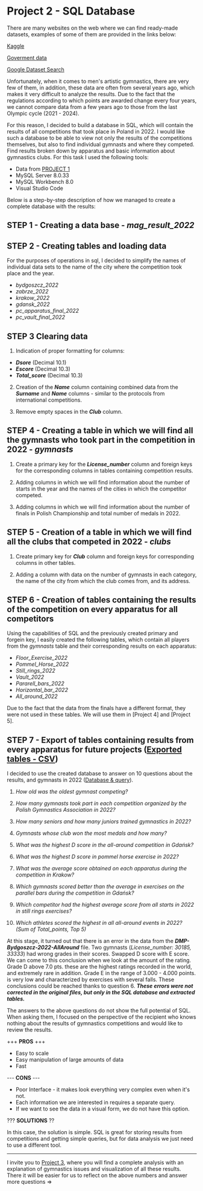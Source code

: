 # Project 2 - SQL Database

There are many websites on the web where we can find ready-made datasets, examples of some of them are provided in the links below:

[Kaggle](https://www.kaggle.com/datasets)

[Goverment data](https://data.gov/)

[Google Dataset Search](https://datasetsearch.research.google.com/)

Unfortunately, when it comes to men's artistic gymnastics, there are very few of them, in addition, these data are often from several years ago, which makes it very difficult to analyze the results. Due to the fact that the regulations according to which points are awarded change every four years, we cannot compare data from a few years ago to those from the last Olympic cycle (2021 - 2024).

For this reason, I decided to build a database in SQL, which will contain the results of all competitions that took place in Poland in 2022. I would like such a database to be able to view not only the results of the competitions themselves, but also to find individual gymnasts and where they competed. Find results broken down by apparatus and basic information about gymnastics clubs. For this task I used the following tools:

* Data from [PROJECT 1](https://github.com/Asturn15/Gymnastics-on-GitHub/tree/main/Project%201%20-%20Data/Clean%20CSV/Result%20from%20Poland)
* MySQL Server 8.0.33
* MySQL Workbench 8.0
* Visual Studio Code

Below is a step-by-step description of how we managed to create a complete database with the results:

## STEP 1 - Creating a data base - _mag_result_2022_

## STEP 2 - Creating tables and loading data

For the purposes of operations in sql, I decided to simplify the names of individual data sets to the name of the city where the competition took place and the year.

* _bydgoszcz_2022_
* _zabrze_2022_
* _krakow_2022_
* _gdansk_2022_
* _pc_apparatus_final_2022_
* _pc_vault_final_2022_

## STEP 3 Clearing data

1. Indication of proper formatting for columns:

* ___Dsore___ (Decimal 10.1)
* ___Escore___ (Decimal 10.3)
* ___Total_score___ (Decimal 10.3)

2. Creation of the ___Name___ column containing combined data from the ___Surname___ and ___Name___ columns - similar to the protocols from international competitions.

3. Remove empty spaces in the ___Club___ column.

## STEP 4 - Creating a table in which we will find all the gymnasts who took part in the competition in 2022 - _gymnasts_

1. Create a primary key for the ___License_number___ column and foreign keys for the corresponding columns in tables containing competition results.

2. Adding columns in which we will find information about the number of starts in the year and the names of the cities in which the competitor competed.

3. Adding columns in which we will find information about the number of finals in Polish Championship and total number of medals in 2022.

## STEP 5 - Creation of a table in which we will find all the clubs that competed in 2022 - _clubs_

1. Create primary key for ___Club___ column and foreign keys for corresponding columns in other tables.

1. Adding a column with data on the number of gymnasts in each category, the name of the city from which the club comes from, and its address.

## STEP 6 - Creation of tables containing the results of the competition on every apparatus for all competitors

Using the capabilities of SQL and the previously created primary and forgein key, I easily created the following tables, which contain all players from the _gymnasts_ table and their corresponding results on each apparatus:

* _Floor_Exercise_2022_
* _Pommel_Horse_2022_
* _Still_rings_2022_
* _Vault_2022_
* _Pararell_bars_2022_
* _Horizontal_bar_2022_
* _All_around_2022_

Due to the fact that the data from the finals have a different format, they were not used in these tables. We will use them in [Project 4] and [Project 5].

## STEP 7 -  Export of tables containing results from every apparatus for future projects ([Exported tables - CSV](https://github.com/Asturn15/Gymnastics-on-GitHub/tree/main/Project%202%20-%20SQL%20data%20base%20%26%20query/Exported%20tables%20-%20CSV))

I decided to use the created database to answer on 10 questions about the results, and gymnasts in 2022 ([Database & query](https://github.com/Asturn15/Gymnastics-on-GitHub/tree/main/Project%202%20-%20SQL%20data%20base%20%26%20query/Data%20base%20%26%20query)).

1. _How old was the oldest gymnast competing?_
2. _How many gymnasts took part in each competition organized by the Polish Gymnastics Association in 2022?_

3. _How many seniors and how many juniors trained gymnastics in 2022?_

4. _Gymnasts whose club won the most medals and how many?_

5. _What was the highest D score in the all-around competition in Gdańsk?_

6. _What was the highest D score in pommel horse exercise in 2022?_

7. _What was the average score obtained on each apparatus during the competition in Krakow?_

8. _Which gymnasts scored better than the average in exercises on the parallel bars during the competition in Gdańsk?_

9. _Which competitor had the highest average score from all starts in 2022 in still rings exercises?_

10. _Which athletes scored the highest in all all-around events in 2022? (Sum of Total_points, Top 5)_

At this stage, it turned out that there is an error in the data from the ___DMP-Bydgoszcz-2022-AllAround___ file. Two gymnasts (_License_number: 30185, 33333_) had wrong grades in their scores. Swapped D score with E score. We can come to this conclusion when we look at the amount of the rating. Grade D above 7.0 pts. these are the highest ratings recorded in the world, and extremely rare in addition. Grade E in the range of 3.000 - 4.000 points. is very low and characterized by exercises with several falls. These conclusions could be reached thanks to question 6. ___These errors were not corrected in the original files, but only in the SQL database and extracted tables.___

The answers to the above questions do not show the full potential of SQL. When asking them, I focused on the perspective of the recipient who knows nothing about the results of gymnastics competitions and would like to review the results.

+++ __PROS__ +++

* Easy to scale
* Easy manipulation of large amounts of data
* Fast

--- __CONS__ ---

* Poor Interface - it makes look everything very complex even when it's not.
* Each information we are interested in requires a separate query.
* If we want to see the data in a visual form, we do not have this option.

??? __SOLUTIONS__ ??

In this case, the solution is simple. SQL is great for storing results from competitions and getting simple queries, but for data analysis we just need to use a different tool.

---

I invite you to [Project 3](https://github.com/Asturn15/Gymnastics-on-GitHub/tree/main/Project%203%20-%20MS%20Excel%20analysis), where you will find a complete analysis with an explanation of gymnastics issues and visualization of all these results. There it will be easier for us to reflect on the above numbers and answer more questions =>
